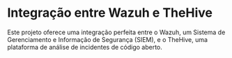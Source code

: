 # Integração entre Wazuh e TheHive

Este projeto oferece uma integração perfeita entre o Wazuh, um Sistema de Gerenciamento e Informação de Segurança (SIEM), e o TheHive, uma plataforma de análise de incidentes de código aberto.

